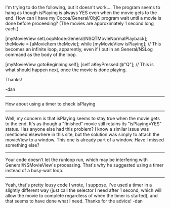 
I'm trying to do the following, but it doesn't work.... The program seems to hang as though isPlaying is always YES even when the movie gets to the end. How can I have my Cocoa/General/ObjC program wait until a movie is done before proceeding? (The movies are approximately 1 second long each.)

    
[myMovieView setLoopMode:General/NSQTMovieNormalPlayback];
theMovie = [aMovieItem theMovie];
while [myMovieView isPlaying];		// This becomes an infinite loop, apparently, even if I put in an General/NSLog command as the body of the loop.

[myMovieView gotoBeginning:self];
[self aKeyPressed:@"Q"];			// This is what should happen next, once the movie is done playing.


Thanks!

-dan

----

How about using a timer to check     isPlaying

----
Well, my concern is that isPlaying seems to stay true when the movie gets to the end. It's as though a "finished" movie still retains its "isPlaying=YES" status. Has anyone else had this problem? I know a similar issue was mentioned elsewhere in this site, but the solution was simply to attach the movieView to a window. This one is already part of a window. Have I missed something else?

----
Your code doesn't let the runloop run, which may be interfering with General/NSMovieView's processing. That's why he suggested using a timer instead of a busy-wait loop.

----
Yeah, that's pretty lousy code I wrote, I suppose. I've used a timer in a slightly different way (just call the selector I need after 1 second, which will allow the movie to complete regardless of when the timer is started), and that seems to have done what I need. Thanks for the advice!
-dan